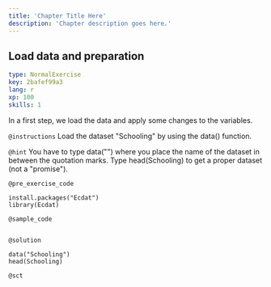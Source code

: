 ```yaml
---
title: 'Chapter Title Here'
description: 'Chapter description goes here.'
---
```


## Load data and preparation

```yaml
type: NormalExercise
key: 2bafef99a3
lang: r
xp: 100
skills: 1
```

In a first step, we load the data and apply some changes to the variables.

`@instructions`
Load the dataset "Schooling" by using the data() function.

`@hint`
You have to type data("") where you place the name of the dataset in between the quotation marks. Type head(Schooling) to get a proper dataset (not a "promise").

`@pre_exercise_code`
```{r}
install.packages("Ecdat")
library(Ecdat)
```

`@sample_code`
```{r}

```

`@solution`
```{r}
data("Schooling")
head(Schooling)
```

`@sct`
```{r}

```
